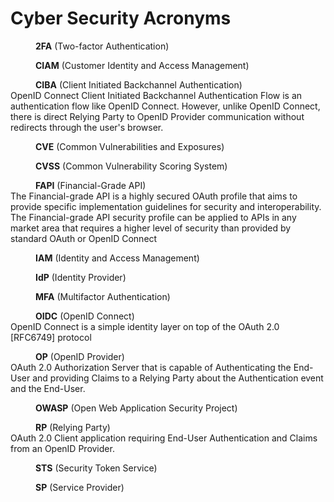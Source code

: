 # Cyber Security Acronyms

<dl>
    <dd><strong>2FA</strong> (Two-factor Authentication)</dd>
</dl>

<dl>
    <dd><strong>CIAM</strong> (Customer Identity and Access Management)</dd>
</dl>

<dl>
    <dd><strong>CIBA</strong> (Client Initiated Backchannel Authentication)</dd>
    <dt>OpenID Connect Client Initiated Backchannel Authentication Flow is an authentication flow like OpenID Connect. However, unlike OpenID Connect, there is direct Relying Party to OpenID Provider communication without redirects through the user's browser.</dt>
</dl>

<dl>
    <dd><strong>CVE</strong> (Common Vulnerabilities and Exposures)</dd>
</dl>

<dl>
    <dd><strong>CVSS</strong> (Common Vulnerability Scoring System)</dd>
</dl>

<dl>
    <dd><strong>FAPI</strong> (Financial-Grade API)</dd>
    <dt>The Financial-grade API is a highly secured OAuth profile that aims to provide specific implementation guidelines for security and interoperability. The Financial-grade API security profile can be applied to APIs in any market area that requires a higher level of security than provided by standard OAuth or OpenID Connect</dt>
</dl>

<dl>
    <dd><strong>IAM</strong> (Identity and Access Management)</dd>
</dl>

<dl>
    <dd><strong>IdP</strong> (Identity Provider)</dd>
</dl>

<dl>
    <dd><strong>MFA</strong> (Multifactor Authentication)</dd>
</dl>

<dl>
    <dd><strong>OIDC</strong> (OpenID Connect)</dd>
    <dt>OpenID Connect is a simple identity layer on top of the OAuth 2.0 [RFC6749] protocol</dt>
</dl>

<dl>
    <dd><strong>OP</strong> (OpenID Provider)</dd>
    <dt>OAuth 2.0 Authorization Server that is capable of Authenticating the End-User and providing Claims to a Relying Party about the Authentication event and the End-User.</dt>
</dl>

<dl>
    <dd><strong>OWASP</strong> (Open Web Application Security Project)</dd>
</dl>

<dl>
    <dd><strong>RP</strong> (Relying Party)</dd>
    <dt>OAuth 2.0 Client application requiring End-User Authentication and Claims from an OpenID Provider.</dt>
</dl>

<dl>
    <dd><strong>STS</strong> (Security Token Service)</dd>
</dl>

<dl>
    <dd><strong>SP</strong> (Service Provider)</dd>
</dl>
